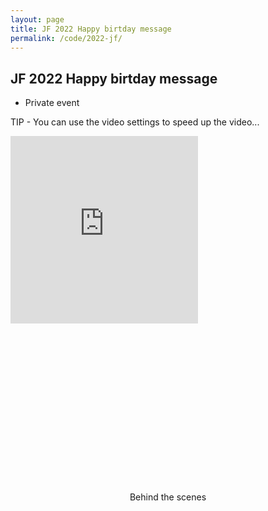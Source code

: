 ```yaml
---
layout: page
title: JF 2022 Happy birtday message
permalink: /code/2022-jf/
---
```


## JF 2022 Happy birtday message

* Private event

TIP - You can use the video settings to speed up the video...

<center>
  <div style="padding:100% 0 0 0;position:relative;">
    <iframe src="https://player.vimeo.com/video/720425681?h=ef3f36da71&amp;badge=0&amp;autopause=0&amp;player_id=0&amp;app_id=58479" frameborder="0" allow="autoplay; fullscreen; picture-in-picture" allowfullscreen style="position:absolute;top:0;left:0;width:300px;height:300px;" title="2022-jf-video-00"></iframe>  
    <br>
    <iframe src="https://player.vimeo.com/video/720432288?h=a2884c01b0&amp;badge=0&amp;autopause=0&amp;player_id=0&amp;app_id=58479" frameborder="0" allow="autoplay; fullscreen; picture-in-picture" allowfullscreen style="position:absolute;top:0;left:0;width:300px;height:300px;" title="2022-jf-video-01-from-antonio-feijao"></iframe>
    <br>
    <iframe src="https://player.vimeo.com/video/720427811?h=3e802f18ab&amp;badge=0&amp;autopause=0&amp;player_id=0&amp;app_id=58479" frameborder="0" allow="autoplay; fullscreen; picture-in-picture" allowfullscreen style="position:absolute;top:0;left:0;width:300px;height:300px;" title="2022-jf-video-02-from-ed"></iframe>
    <br>
    <p>Behind the scenes</p>
    <iframe src="https://player.vimeo.com/video/719473585?h=12c0f3005a&amp;badge=0&amp;autopause=0&amp;player_id=0&amp;app_id=58479" frameborder="0" allow="autoplay; fullscreen; picture-in-picture" allowfullscreen style="position:absolute;top:0;left:0;width:300px;height:300px;" title="2022-jf-video-03-behind-the-scenes"></iframe>
  </div>
  <script src="https://player.vimeo.com/api/player.js"></script>
</center>
